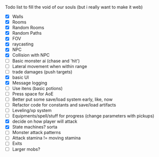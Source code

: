 Todo list to fill the void of our souls (but i really want to make it web)

- [X] Walls
- [X] Rooms
- [X] Random Rooms
- [X] Random Paths
- [X] FOV
- [X] raycasting
- [X] NPC
- [X] Collision with NPC
- [ ] Basic monster ai (chase and 'hit')
- [ ] Lateral movement when within range
- [ ] trade damages (push targets)
- [X] basic UI
- [X] Message logging
- [ ] Use itens (basic potions)
- [ ] Press space for AoE
- [ ] Better put some save/load system early, like, now
- [ ] Refactor code for constants and save/load artifacts
- [ ] Leveling/xp system
- [ ] Equipments/spell/stuff for progress (change parameters with pickups)
- [X] decide on how player will attack
- [X] State machines? sorta
- [ ] Monster attack patterns
- [ ] Attack stamina != moving stamina
- [ ] Exits
- [ ] Larger mobs?